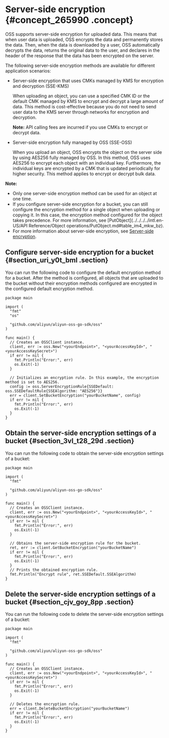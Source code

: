 # Server-side encryption {#concept_265990 .concept}

OSS supports server-side encryption for uploaded data. This means that when user data is uploaded, OSS encrypts the data and permanently stores the data. Then, when the data is downloaded by a user, OSS automatically decrypts the data, returns the original data to the user, and declares in the header of the response that the data has been encrypted on the server.

The following server-side encryption methods are available for different application scenarios:

-   Server-side encryption that uses CMKs managed by KMS for encryption and decryption \(SSE-KMS\)

    When uploading an object, you can use a specified CMK ID or the default CMK managed by KMS to encrypt and decrypt a large amount of data. This method is cost-effective because you do not need to send user data to the KMS server through networks for encryption and decryption.

    **Note:** API calling fees are incurred if you use CMKs to encrypt or decrypt data.

-   Server-side encryption fully managed by OSS \(SSE-OSS\)

    When you upload an object, OSS encrypts the object on the server side by using AES256 fully managed by OSS. In this method, OSS uses AES256 to encrypt each object with an individual key. Furthermore, the individual keys are encrypted by a CMK that is updated periodically for higher security. This method applies to encrypt or decrypt bulk data.


**Note:** 

-   Only one server-side encryption method can be used for an object at one time.
-   If you configure server-side encryption for a bucket, you can still configure the encryption method for a single object when uploading or copying it. In this case, the encryption method configured for the object takes precedence. For more information, see [PutObject](../../../../intl.en-US/API Reference/Object operations/PutObject.md#table_im4_mkw_bz).
-   For more information about server-side encryption, see [Server-side encryption](https://www.alibabacloud.com/help/doc-detail/119320.html).

## Configure server-side encryption for a bucket {#section_uri_y0t_bml .section}

You can run the following code to configure the default encryption method for a bucket. After the method is configured, all objects that are uploaded to the bucket without their encryption methods configured are encrypted in the configured default encryption method.

``` {#codeblock_alj_33e_qft}
package main

import (
  "fmt"
  "os"

  "github.com/aliyun/aliyun-oss-go-sdk/oss"
)

func main() {
  // Creates an OSSClient instance.
  client, err := oss.New("<yourEndpoint>", "<yourAccessKeyId>", "<yourAccessKeySecret>")
  if err != nil {
    fmt.Println("Error:", err)
    os.Exit(-1)
  }

  // Initializes an encryption rule. In this example, the encryption method is set to AES256.
  config := oss.ServerEncryptionRule{SSEDefault: oss.SSEDefaultRule{SSEAlgorithm: "AES256"}}
  err = client.SetBucketEncryption("yourBucketName", config)
  if err != nil {
    fmt.Println("Error:", err)
    os.Exit(-1)
  }
}             
```

## Obtain the server-side encryption settings of a bucket {#section_3vl_t28_29d .section}

You can run the following code to obtain the server-side encryption settings of a bucket:

``` {#codeblock_cmd_bti_eep}
package main

import (
  "fmt"

  "github.com/aliyun/aliyun-oss-go-sdk/oss"
)

func main() {
  // Creates an OSSClient instance.
  client, err := oss.New("<yourEndpoint>", "<yourAccessKeyId>", "<yourAccessKeySecret>")
  if err != nil {
    fmt.Println("Error:", err)
    os.Exit(-1)
  }

  // Obtains the server-side encryption rule for the bucket.
  ret, err := client.GetBucketEncryption("yourBucketName")
  if err != nil {
    fmt.Println("Error:", err)
    os.Exit(-1)
  }
  // Prints the obtained encryption rule.
  fmt.Println("Encrypt rule", ret.SSEDefault.SSEAlgorithm)
}
```

## Delete the server-side encryption settings of a bucket {#section_cjv_goy_8pp .section}

You can run the following code to delete the server-side encryption settings of a bucket:

``` {#codeblock_l0o_f7g_mct}
package main

import (
  "fmt"

  "github.com/aliyun/aliyun-oss-go-sdk/oss"
)

func main() {
  // Creates an OSSClient instance.
  client, err := oss.New("<yourEndpoint>", "<yourAccessKeyId>", "<yourAccessKeySecret>")
  if err != nil {
    fmt.Println("Error:", err)
    os.Exit(-1)
  }

  // Deletes the encryption rule.
  err = client.DeleteBucketEncryption("yourBucketName")
  if err != nil {
    fmt.Println("Error:", err)
    os.Exit(-1)
  }
}
```

